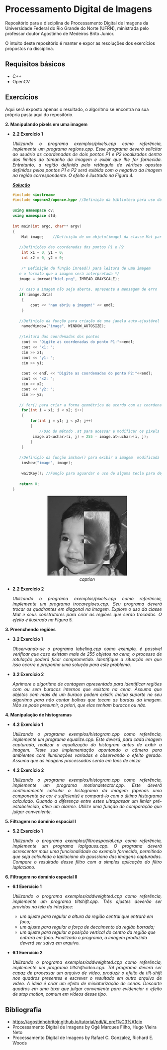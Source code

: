 # Processamento Digital de Imagens
Repositório para a disciplina de Processamento Digital de Imagens da Universidade Federal do Rio Grande do Norte (UFRN), ministrada pelo professor doutor Agostinho de Medeiros Brito Junior.

O intuito deste repositório é manter e expor as resoluções dos exercícios propostos na disciplina.

## Requisitos básicos
* C++ 
* OpenCV

## Exercícios
Aqui será exposto apenas o resultado, o algoritmo se encontra na sua própria pasta aqui do repositório.

**2. Manipulando pixels em uma imagem**
   - **2.2 Exercício 1** 
      <p align="justify"><i>Utilizando o programa exemplos/pixels.cpp como referência, implemente um programa regions.cpp. Esse programa deverá solicitar ao usuário as coordenadas de dois pontos P1 e P2 localizados dentro dos limites do tamanho da imagem e exibir que lhe for fornecida. Entretanto, a região definida pelo retângulo de vértices opostos definidos pelos pontos P1 e P2 será exibida com o negativo da imagem na região correspondente. O efeito é ilustrado na Figura 4.</i></p>
            
      ***[Solução](#)***
      ```cpp
      #include <iostream>
      #include <opencv2/opencv.hpp>	//Definição da biblioteca para uso das funcionalidades

      using namespace cv;
      using namespace std;

      int main(int argc, char** argv)
      {
          Mat image;	//Definição de um objeto(image) da classe Mat para armazenamento da imagem

         //Definições das coordenadas dos pontos P1 e P2
          int x1 = 0, y1 = 0;
          int x2 = 0, y2 = 0;

          /* Definição da função imread() para leitura de uma imagem 
         e o formato que a imagem será interpretada */
         image = imread("biel.png", IMREAD_GRAYSCALE);	

         // caso a imagem não seja aberta, apresente a mensagem de erro
         if(!image.data)
          {
              cout << "nao abriu a imagem!" << endl;
          }

         //Definição da função para criação de uma janela auto-ajustável
          namedWindow("image", WINDOW_AUTOSIZE);

         //Leitura das coordenadas dos pontos
          cout << "Digite as coordenadas do ponto P1:"<<endl;
          cout << "x1: ";
          cin >> x1;
          cout << "y1: ";
          cin >> y1;

          cout << endl << "Digite as coordenadas do ponto P2:"<<endl;
          cout << "x2: ";
          cin >> x2;
          cout << "y2: ";
          cin >> y2;

         // for() para criar a forma geométrica de acordo com as coordenadas de P1 e P2
          for(int i = x1; i < x2; i++)
          {
              for(int j = y1; j < y2; j++)
              {
                  //Uso do método .at para acessar e modificar os pixels dessa região
               image.at<uchar>(i, j) = 255 - image.at<uchar>(i, j);
              }
          }

         //Definição da função imshow() para exibir a imagem  modificada
          imshow("image", image);

          waitKey(); //Função para aguardar o uso de alguma tecla para depois encerrar o programa

         return 0;
      }

      ```
     <p align="center">
        <img alt="img-name" src="https://github.com/JadersonOliveira/Processamento-Digital-de-Imagens/blob/main/2.2%20Exercicio%201/Figura4.png">
        <br>
          <em>caption</em>
      </p>
      
   - **2.2 Exercício 2**
      <p align="justify"><i>Utilizando o programa exemplos/pixels.cpp como referência, implemente um programa trocaregioes.cpp. Seu programa deverá trocar os quadrantes em diagonal na imagem. Explore o uso da classe Mat e seus construtores para criar as regiões que serão trocadas. O efeito é ilustrado na Figura 5.</i></p>

**3. Preenchendo regiões**
   - **3.2 Exercício 1**
      <p align="justify"><i>Observando-se o programa labeling.cpp como exemplo, é possível verificar que caso existam mais de 255 objetos na cena, o processo de rotulação poderá ficar comprometido. Identifique a situação em que isso ocorre e proponha uma solução para este problema.</i></p>
      
   - **3.2 Exercício 2**
      <p align="justify"><i>Aprimore o algoritmo de contagem apresentado para identificar regiões com ou sem buracos internos que existam na cena. Assuma que objetos com mais de um buraco podem existir. Inclua suporte no seu algoritmo para não contar bolhas que tocam as bordas da imagem. Não se pode presumir, a priori, que elas tenham buracos ou não.</i></p>
      
**4. Manipulação de histogramas** 
   - **4.2 Exercício 1**
      <p align="justify"><i>Utilizando o programa exemplos/histogram.cpp como referência, implemente um programa equalize.cpp. Este deverá, para cada imagem capturada, realizar a equalização do histogram antes de exibir a imagem. Teste sua implementação apontando a câmera para ambientes com iluminações variadas e observando o efeito gerado. Assuma que as imagens processadas serão em tons de cinza.</i></p>
      
   - **4.2 Exercício 2**
      <p align="justify"><i>Utilizando o programa exemplos/histogram.cpp como referência, implemente um programa motiondetector.cpp. Este deverá continuamente calcular o histograma da imagem (apenas uma componente de cor é suficiente) e compará-lo com o último histograma calculado. Quando a diferença entre estes ultrapassar um limiar pré-estabelecido, ative um alarme. Utilize uma função de comparação que julgar conveniente.</i></p>
      
**5. Filtragem no domínio espacial I**
   - **5.2 Exercício 1**
      <p align="justify"><i>Utilizando o programa exemplos/filtroespacial.cpp como referência, implemente um programa laplgauss.cpp. O programa deverá acrescentar mais uma funcionalidade ao exemplo fornecido, permitindo que seja calculado o laplaciano do gaussiano das imagens capturadas. Compare o resultado desse filtro com a simples aplicação do filtro laplaciano.</i></p>
      
**6. Filtragem no domínio espacial II**
   - **6.1 Exercício 1**
      <p align="justify"><i>Utilizando o programa exemplos/addweighted.cpp como referência, implemente um programa tiltshift.cpp. Três ajustes deverão ser providos na tela da interface:</br>
         <ul>
            <li>um ajuste para regular a altura da região central que entrará em foco;</li>
            <li>um ajuste para regular a força de decaimento da região borrada;</li>
            <li>um ajuste para regular a posição vertical do centro da região que entrará em foco. Finalizado o programa, a imagem produzida deverá ser salva em arquivo.</li>
         </ul>
      </i></p>
      
   - **6.1 Exercício 2**
      <p align="justify"><i>Utilizando o programa exemplos/addweighted.cpp como referência, implemente um programa tiltshiftvideo.cpp. Tal programa deverá ser capaz de processar um arquivo de vídeo, produzir o efeito de tilt-shift nos quadros presentes e escrever o resultado em outro arquivo de vídeo. A ideia é criar um efeito de miniaturização de cenas. Descarte quadros em uma taxa que julgar conveniente para evidenciar o efeito de stop motion, comum em vídeos desse tipo.</i></p>

## Bibliografia 
* https://agostinhobritojr.github.io/tutorial/pdi/#_pref%C3%A1cio
* Processamento Digital de Imagens by Ogê Marques Filho, Hugo Vieira Neto
* Processamento Digital de Imagens by Rafael C. Gonzalez, Richard E. Woods



